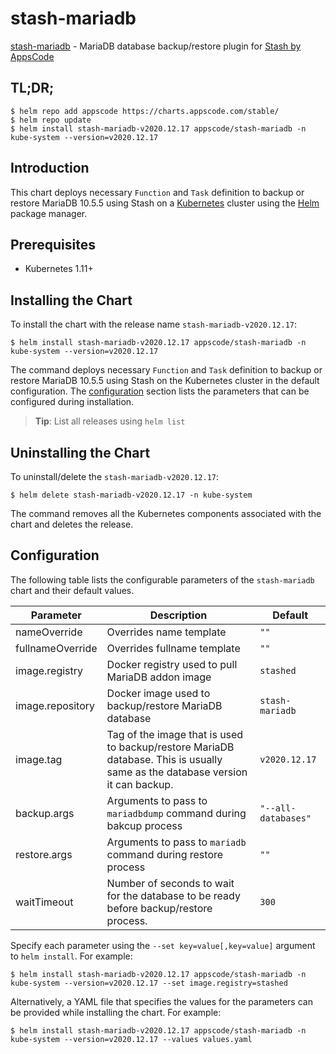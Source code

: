 # stash-mariadb

[stash-mariadb](https://github.com/stashed/mariadb) - MariaDB database backup/restore plugin for [Stash by AppsCode](https://stash.run)

## TL;DR;

```console
$ helm repo add appscode https://charts.appscode.com/stable/
$ helm repo update
$ helm install stash-mariadb-v2020.12.17 appscode/stash-mariadb -n kube-system --version=v2020.12.17
```

## Introduction

This chart deploys necessary `Function` and `Task` definition to backup or restore MariaDB 10.5.5 using Stash on a [Kubernetes](http://kubernetes.io) cluster using the [Helm](https://helm.sh) package manager.

## Prerequisites

- Kubernetes 1.11+

## Installing the Chart

To install the chart with the release name `stash-mariadb-v2020.12.17`:

```console
$ helm install stash-mariadb-v2020.12.17 appscode/stash-mariadb -n kube-system --version=v2020.12.17
```

The command deploys necessary `Function` and `Task` definition to backup or restore MariaDB 10.5.5 using Stash on the Kubernetes cluster in the default configuration. The [configuration](#configuration) section lists the parameters that can be configured during installation.

> **Tip**: List all releases using `helm list`

## Uninstalling the Chart

To uninstall/delete the `stash-mariadb-v2020.12.17`:

```console
$ helm delete stash-mariadb-v2020.12.17 -n kube-system
```

The command removes all the Kubernetes components associated with the chart and deletes the release.

## Configuration

The following table lists the configurable parameters of the `stash-mariadb` chart and their default values.

|    Parameter     |                                                          Description                                                          |       Default       |
|------------------|-------------------------------------------------------------------------------------------------------------------------------|---------------------|
| nameOverride     | Overrides name template                                                                                                       | `""`                |
| fullnameOverride | Overrides fullname template                                                                                                   | `""`                |
| image.registry   | Docker registry used to pull MariaDB addon image                                                                              | `stashed`           |
| image.repository | Docker image used to backup/restore MariaDB database                                                                          | `stash-mariadb`     |
| image.tag        | Tag of the image that is used to backup/restore MariaDB database. This is usually same as the database version it can backup. | `v2020.12.17`       |
| backup.args      | Arguments to pass to `mariadbdump` command  during bakcup process                                                             | `"--all-databases"` |
| restore.args     | Arguments to pass to `mariadb` command during restore process                                                                 | `""`                |
| waitTimeout      | Number of seconds to wait for the database to be ready before backup/restore process.                                         | `300`               |


Specify each parameter using the `--set key=value[,key=value]` argument to `helm install`. For example:

```console
$ helm install stash-mariadb-v2020.12.17 appscode/stash-mariadb -n kube-system --version=v2020.12.17 --set image.registry=stashed
```

Alternatively, a YAML file that specifies the values for the parameters can be provided while
installing the chart. For example:

```console
$ helm install stash-mariadb-v2020.12.17 appscode/stash-mariadb -n kube-system --version=v2020.12.17 --values values.yaml
```
